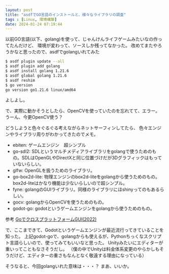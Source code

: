 ```yaml
---
layout: post
title: "asdfでGO言語のインストールと、様々なライブラリの調査"
tags : [Linux, 環境構築]
date: 2024-01-24 07:19:44
---
```


以前GO言語(以下、golang)を使って、じゃんけんライフゲームみたいなの作ってたんだけど、
環境が変わって、ソースしか残ってなかった。
改めてまたやろうかなと思ったので、asdfでgolangいれてみた


```bash
$ asdf plugin update --all
$ asdf plugin add golang
$ asdf install golang 1.21.6
$ asdf global golang 1.21.6
$ asdf reshim
$ go version
go version go1.21.6 linux/amd64
```


よしよし。

で、実際に動かそうとしたら、OpenCVを使っていたのを忘れてて、エラー。
うーん、今更OpenCV使う？

どうしようと色々ぐるぐる考えながらネットサーフィンしてたら、
色々エンジンやライブラリ周りがわかってきたのでメモ。

* ebiten: ゲームエンジン　超シンプル
* go-sdl2: SDLというマルチメディアライブラリをgolangで使うためのもの。SDLはOpenGLやDirectXと同じ位置づけだが3Dグラフィックはもっていないらしい。
* glfw: OpenGLを扱うためのライブラリ。
* go-box2d-lite: 物理エンジンのbox2d-liteをgolangから使うためのもの。box2d-liteはかなり機能は少ないらしいので超シンプル。
* fyne: golangのGUIライブラリ。同様のライブラリにほshinyってのもあるらしい。
* gocv: golangからOpenCVを使うためのもの。
* godot-go: godotというゲームエンジンをgolangから使うためのもの。

参考
[GoでクロスプラットフォームGUI(2022)](https://zenn.dev/nobonobo/articles/6cc4c510988e82)


で、ここまできて、Godotというゲームエンジンが最近流行ってきていることを知った。
上記godot-goで、golangからも使えるが、Pythonちっくなスクリプト言語らしいので、使ってみてもいいなと思った。
Unityみたいにエディターが重いってこともなさそうだし。
（僕の中でUnityは料金体系変更のやらかしもそうだけど、エディターの重さもなんとなく敬遠する理由になっている）


そうなると、今回golangいれた意味は・・・？
まあ、いいか。


